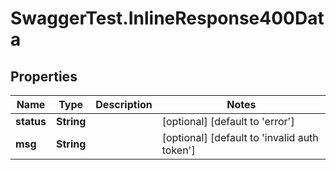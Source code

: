 # SwaggerTest.InlineResponse400Data

## Properties
Name | Type | Description | Notes
------------ | ------------- | ------------- | -------------
**status** | **String** |  | [optional] [default to &#x27;error&#x27;]
**msg** | **String** |  | [optional] [default to &#x27;invalid auth token&#x27;]
